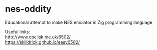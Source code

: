 # nes-oddity

Educational attempt to make NES emulator in Zig programming language

Useful links:<br>
http://www.obelisk.me.uk/6502/<br>
https://skilldrick.github.io/easy6502/
